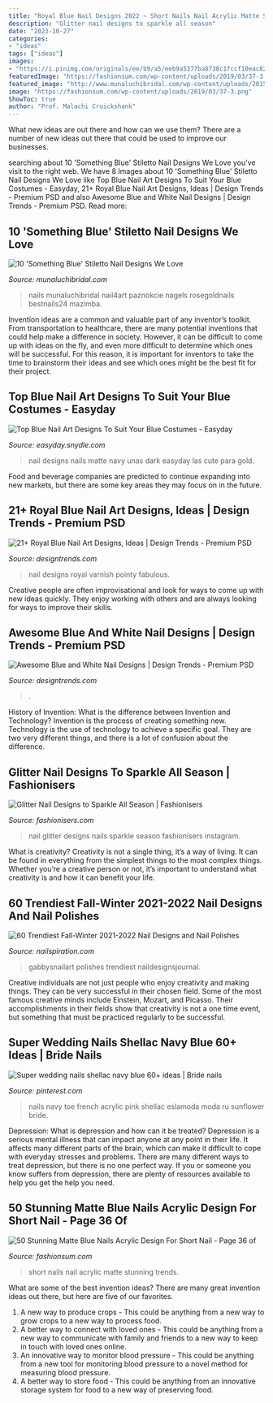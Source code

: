 ```yaml
---
title: "Royal Blue Nail Designs 2022 ~ Short Nails Nail Acrylic Matte Stunning Trends"
description: "Glitter nail designs to sparkle all season"
date: "2023-10-27"
categories:
- "ideas"
tags: ["ideas"]
images:
- "https://i.pinimg.com/originals/ee/b9/a5/eeb9a5377ba8738c1fccf10eac82b8ba.jpg"
featuredImage: "https://fashionsum.com/wp-content/uploads/2019/03/37-3.png"
featured_image: "http://www.munaluchibridal.com/wp-content/uploads/2015/09/cobalt_and_light_blue_stiletto_blue_nail_design.jpg"
image: "https://fashionsum.com/wp-content/uploads/2019/03/37-3.png"
ShowToc: true
author: "Prof. Malachi Cruickshank"
---
```



What new ideas are out there and how can we use them?
There are a number of new ideas out there that could be used to improve our businesses.

	

		
searching about 10 &#039;Something Blue&#039; Stiletto Nail Designs We Love you've visit to the right web. We have 8 Images about 10 &#039;Something Blue&#039; Stiletto Nail Designs We Love like Top Blue Nail Art Designs To Suit Your Blue Costumes - Easyday, 21+ Royal Blue Nail Art Designs, Ideas | Design Trends - Premium PSD and also Awesome Blue and White Nail Designs | Design Trends - Premium PSD. Read more:
		
    
## 10 &#039;Something Blue&#039; Stiletto Nail Designs We Love

<img loading=lazy src="http://www.munaluchibridal.com/wp-content/uploads/2015/09/cobalt_and_light_blue_stiletto_blue_nail_design.jpg" onerror="this.onerror=null;this.src='https://tse4.mm.bing.net/th?id=OIP.6FgKRKfX2NGhSWnaZM4pLQHaHR&amp;pid=15.1';" alt="10 &#039;Something Blue&#039; Stiletto Nail Designs We Love">

_Source: munaluchibridal.com_

>nails munaluchibridal nail4art paznokcie nagels rosegoldnails bestnails24 mazimba. 

	

Invention ideas are a common and valuable part of any inventor’s toolkit. From transportation to healthcare, there are many potential inventions that could help make a difference in society. However, it can be difficult to come up with ideas on the fly, and even more difficult to determine which ones will be successful. For this reason, it is important for inventors to take the time to brainstorm their ideas and see which ones might be the best fit for their project.

    
## Top Blue Nail Art Designs To Suit Your Blue Costumes - Easyday

<img loading=lazy src="http://easyday.snydle.com/files/2016/01/Blue-nail-art-designs-and-ideas-11.jpg" onerror="this.onerror=null;this.src='https://tse3.mm.bing.net/th?id=OIP.tWpcnP6o5VznGCkI1SHyTgHaHa&amp;pid=15.1';" alt="Top Blue Nail Art Designs To Suit Your Blue Costumes - Easyday">

_Source: easyday.snydle.com_

>nail designs nails matte navy unas dark easyday las cute para gold. 

	

Food and beverage companies are predicted to continue expanding into new markets, but there are some key areas they may focus on in the future.

    
## 21+ Royal Blue Nail Art Designs, Ideas | Design Trends - Premium PSD

<img loading=lazy src="https://images.designtrends.com/wp-content/uploads/2016/04/16065902/Fabulous-Blue-Nail-Varnish.jpg" onerror="this.onerror=null;this.src='https://tse1.mm.bing.net/th?id=OIP.rL7ymiUr-cM4LX4vkzOBFgHaHa&amp;pid=15.1';" alt="21+ Royal Blue Nail Art Designs, Ideas | Design Trends - Premium PSD">

_Source: designtrends.com_

>nail designs royal varnish pointy fabulous. 

	

Creative people are often improvisational and look for ways to come up with new ideas quickly. They enjoy working with others and are always looking for ways to improve their skills.

    
## Awesome Blue And White Nail Designs | Design Trends - Premium PSD

<img loading=lazy src="https://images.designtrends.com/wp-content/uploads/2016/03/28102647/Awesome-Blue-and-White-Nails.jpg" onerror="this.onerror=null;this.src='https://tse4.mm.bing.net/th?id=OIP.r-aEjR2HIEb3mzzpI2eDtAHaHa&amp;pid=15.1';" alt="Awesome Blue and White Nail Designs | Design Trends - Premium PSD">

_Source: designtrends.com_

>. 

	

History of Invention: What is the difference between Invention and Technology?
Invention is the process of creating something new. Technology is the use of technology to achieve a specific goal. They are two very different things, and there is a lot of confusion about the difference.

    
## Glitter Nail Designs To Sparkle All Season | Fashionisers

<img loading=lazy src="http://www.fashionisers.com/wp-content/uploads/2017/11/Glitter-Nail-Designs-2.jpg" onerror="this.onerror=null;this.src='https://tse4.mm.bing.net/th?id=OIP.Xz8aZFKFTLWlqMIPCmk37wHaHa&amp;pid=15.1';" alt="Glitter Nail Designs to Sparkle All Season | Fashionisers">

_Source: fashionisers.com_

>nail glitter designs nails sparkle season fashionisers instagram. 

	

What is creativity?
Creativity is not a single thing, it’s a way of living. It can be found in everything from the simplest things to the most complex things. Whether you’re a creative person or not, it’s important to understand what creativity is and how it can benefit your life.

    
## 60 Trendiest Fall-Winter 2021-2022 Nail Designs And Nail Polishes

<img loading=lazy src="http://nailspiration.com/wp-content/uploads/2017/09/sweater-weather-nail-design-fall-gabbysnailart-300x300.jpg" onerror="this.onerror=null;this.src='https://tse2.mm.bing.net/th?id=OIP.cP-O5cfcss3QP0Txj4wH2AAAAA&amp;pid=15.1';" alt="60 Trendiest Fall-Winter 2021-2022 Nail Designs and Nail Polishes">

_Source: nailspiration.com_

>gabbysnailart polishes trendiest naildesignsjournal. 

	

Creative individuals are not just people who enjoy creativity and making things. They can be very successful in their chosen field. Some of the most famous creative minds include Einstein, Mozart, and Picasso. Their accomplishments in their fields show that creativity is not a one time event, but something that must be practiced regularly to be successful.

    
## Super Wedding Nails Shellac Navy Blue 60+ Ideas | Bride Nails

<img loading=lazy src="https://i.pinimg.com/originals/ee/b9/a5/eeb9a5377ba8738c1fccf10eac82b8ba.jpg" onerror="this.onerror=null;this.src='https://tse1.mm.bing.net/th?id=OIP.xf4_1wCY9g5IrffE8HzjGQAAAA&amp;pid=15.1';" alt="Super wedding nails shellac navy blue 60+ ideas | Bride nails">

_Source: pinterest.com_

>nails navy toe french acrylic pink shellac eslamoda moda ru sunflower bride. 

	

Depression: What is depression and how can it be treated?
Depression is a serious mental illness that can impact anyone at any point in their life. It affects many different parts of the brain, which can make it difficult to cope with everyday stresses and problems. There are many different ways to treat depression, but there is no one perfect way. If you or someone you know suffers from depression, there are plenty of resources available to help you get the help you need.

    
## 50 Stunning Matte Blue Nails Acrylic Design For Short Nail - Page 36 Of

<img loading=lazy src="https://fashionsum.com/wp-content/uploads/2019/03/37-3.png" onerror="this.onerror=null;this.src='https://tse3.mm.bing.net/th?id=OIP.WFKpwYwcpAKKmlf_qSkhzwHaIt&amp;pid=15.1';" alt="50 Stunning Matte Blue Nails Acrylic Design For Short Nail - Page 36 of">

_Source: fashionsum.com_

>short nails nail acrylic matte stunning trends. 

	

What are some of the best invention ideas?
There are many great invention ideas out there, but here are five of our favorites. 
1. A new way to produce crops - This could be anything from a new way to grow crops to a new way to process food. 
2. A better way to connect with loved ones - This could be anything from a new way to communicate with family and friends to a new way to keep in touch with loved ones online. 
3. An innovative way to monitor blood pressure - This could be anything from a new tool for monitoring blood pressure to a novel method for measuring blood pressure. 
4. A better way to store food - This could be anything from an innovative storage system for food to a new way of preserving food. 


